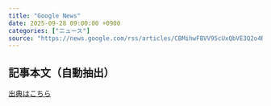 ```yaml
---
title: "Google News"
date: 2025-09-28 09:00:00 +0900
categories: ["ニュース"]
source: "https://news.google.com/rss/articles/CBMihwFBVV95cUxQbVE3Q2o4REVSUk55dk1BWXVRV05fYkUxVzdOa21tOGtQVEUyWmx3TjRjcmxOM1VTaXd0R2NEcHJwci1xMlM4cG1DMzJKYXNNeVl6NE55SjB6UDUxdzRiM2g1eVYwejg0NlMyZ3czRl9lYlZPODNLVHVySmJFd2xfd01qVEZtUTg?oc=5"
---
```


## 記事本文（自動抽出）
<body class="y0K44d EA71Tc" id="readabilityBody"></body>

[出典はこちら](https://news.google.com/rss/articles/CBMihwFBVV95cUxQbVE3Q2o4REVSUk55dk1BWXVRV05fYkUxVzdOa21tOGtQVEUyWmx3TjRjcmxOM1VTaXd0R2NEcHJwci1xMlM4cG1DMzJKYXNNeVl6NE55SjB6UDUxdzRiM2g1eVYwejg0NlMyZ3czRl9lYlZPODNLVHVySmJFd2xfd01qVEZtUTg?oc=5)
